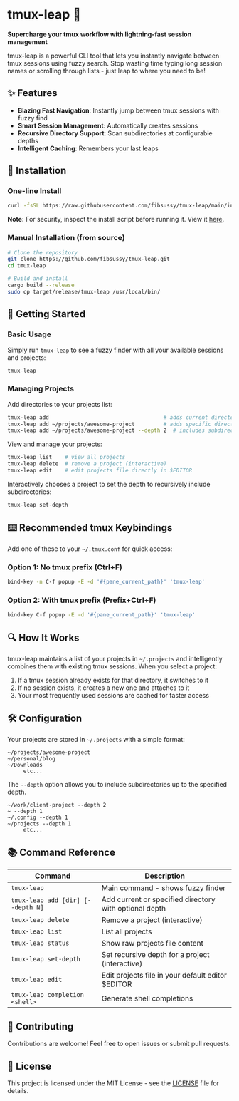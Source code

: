 # tmux-leap 🚀

**Supercharge your tmux workflow with lightning-fast session management**

tmux-leap is a powerful CLI tool that lets you instantly navigate between tmux sessions using fuzzy search. Stop wasting time typing long session names or scrolling through lists - just leap to where you need to be!



## ✨ Features

- **Blazing Fast Navigation**: Instantly jump between tmux sessions with fuzzy find
- **Smart Session Management**: Automatically creates sessions
- **Recursive Directory Support**: Scan subdirectories at configurable depths
- **Intelligent Caching**: Remembers your last leaps

## 🔧 Installation

### One-line Install

```bash
curl -fsSL https://raw.githubusercontent.com/fibsussy/tmux-leap/main/install.sh | bash
```
**Note:** For security, inspect the install script before running it. View it [here](https://github.com/fibsussy/tmux-leap/blob/main/install.sh).

### Manual Installation (from source)

```bash
# Clone the repository
git clone https://github.com/fibsussy/tmux-leap.git
cd tmux-leap

# Build and install
cargo build --release
sudo cp target/release/tmux-leap /usr/local/bin/
```

## 🚀 Getting Started

### Basic Usage

Simply run `tmux-leap` to see a fuzzy finder with all your available sessions and projects:
```bash
tmux-leap
```

### Managing Projects

Add directories to your projects list:
```bash
tmux-leap add                                    # adds current directory
tmux-leap add ~/projects/awesome-project         # adds specific directory
tmux-leap add ~/projects/awesome-project --depth 2  # includes subdirectories
```

View and manage your projects:
```bash
tmux-leap list    # view all projects
tmux-leap delete  # remove a project (interactive)
tmux-leap edit    # edit projects file directly in $EDITOR
```

Interactively chooses a project to set the depth to recursively include subdirectories:
```bash
tmux-leap set-depth
```

## ⌨️ Recommended tmux Keybindings

Add one of these to your `~/.tmux.conf` for quick access:

### Option 1: No tmux prefix (Ctrl+F)

```bash
bind-key -n C-f popup -E -d '#{pane_current_path}' 'tmux-leap'
```

### Option 2: With tmux prefix (Prefix+Ctrl+F)

```bash
bind-key C-f popup -E -d '#{pane_current_path}' 'tmux-leap'
```

## 🔍 How It Works

tmux-leap maintains a list of your projects in `~/.projects` and intelligently combines them with existing tmux sessions. When you select a project:

1. If a tmux session already exists for that directory, it switches to it
2. If no session exists, it creates a new one and attaches to it
3. Your most frequently used sessions are cached for faster access

## 🛠️ Configuration

Your projects are stored in `~/.projects` with a simple format:

```
~/projects/awesome-project
~/personal/blog
~/Downloads
     etc...
```

The `--depth` option allows you to include subdirectories up to the specified depth.

```
~/work/client-project --depth 2
~ --depth 1
~/.config --depth 1
~/projects --depth 1
     etc...
```

## 📚 Command Reference

| Command | Description |
|---------|-------------|
| `tmux-leap` | Main command - shows fuzzy finder |
| `tmux-leap add [dir] [--depth N]` | Add current or specified directory with optional depth |
| `tmux-leap delete` | Remove a project (interactive) |
| `tmux-leap list` | List all projects |
| `tmux-leap status` | Show raw projects file content |
| `tmux-leap set-depth` | Set recursive depth for a project (interactive) |
| `tmux-leap edit` | Edit projects file in your default editor $EDITOR |
| `tmux-leap completion <shell>` | Generate shell completions |

## 🤝 Contributing

Contributions are welcome! Feel free to open issues or submit pull requests.

## 📄 License

This project is licensed under the MIT License - see the [LICENSE](LICENSE) file for details.
